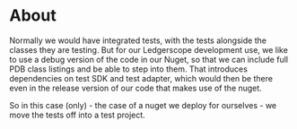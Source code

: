 # About

Normally we would have integrated tests, with the tests alongside the classes they are testing.  But for our Ledgerscope development use, we like to use a debug version of the code in our Nuget, so that we can include full PDB class listings and be able to step into them.  That introduces dependencies on test SDK and test adapter, which would then be there even in the release version of our code that makes use of the nuget.  

So in this case (only) - the case of a nuget we deploy for ourselves - we move the tests off into a test project.